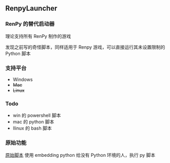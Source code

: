 ## RenpyLauncher
###  RenPy 的替代启动器
理论支持所有 RenPy 制作的游戏

发现之前写的奇怪脚本，同样适用于 Renpy 游戏，可以直接运行其未设置限制的 Python 脚本

### 支持平台
- Windows
- ~~Mac~~
- ~~Linux~~

### Todo
- win 的 powershell 脚本
- mac 的 python 脚本
- llinux 的 bash 脚本



### 原始功能
[原始脚本](./Origin/Replace.bat)
使用  embedding python 给没有 Python 环境的人，执行 py 脚本

